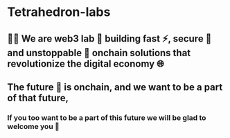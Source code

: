 # Tetrahedron-labs

## 🙋‍♂️ We are web3 lab 🧪 building **fast ⚡, secure 🔐and unstoppable 💪 onchain solutions** that revolutionize the **digital economy** 🌐

## The future 🔮 is onchain, and we want to be a part of that future, 
### If you too want to be a part of this future we will be glad to welcome you 🤝
